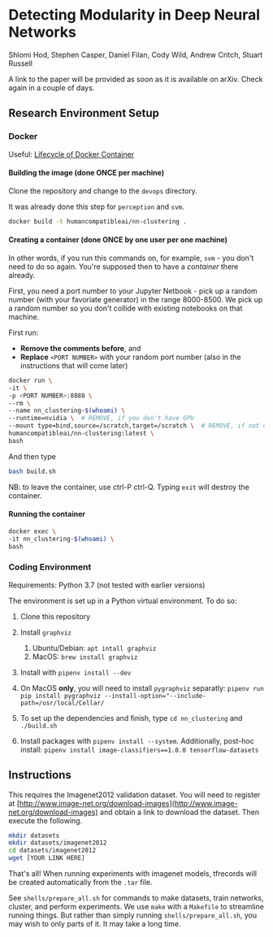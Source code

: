 # Detecting Modularity in Deep Neural Networks

Shlomi Hod, Stephen Casper, Daniel Filan, Cody Wild, Andrew Critch, Stuart Russell

A link to the paper will be provided as soon as it is available on arXiv. Check again in a couple of days. 

## Research Environment Setup

### Docker

Useful: [Lifecycle of Docker Container](https://medium.com/@nagarwal/lifecycle-of-docker-container-d2da9f85959)

#### Building the image (done **ONCE** per machine)

Clone the repository and change to the `devops` directory.

It was already done this step for `perception` and `svm`.

```bash
docker build -t humancompatibleai/nn-clustering .
```

#### Creating a container (done **ONCE** by one user per one machine)

In other words, if you run this commands on, for example, `svm` - you don't need to do so again. You're supposed then to have a *container* there already.

First, you need a port number to your Jupyter Netbook - pick up a random number (with your favoriate generator) in the range 8000-8500.
We pick up a random number so you don't collide with existing notebooks on that machine.

First run: 

- **Remove the comments before**, and 
- **Replace** `<PORT NUMBER>` with your random port number (also in the instructions that will come later)

```bash
docker run \
-it \
-p <PORT NUMBER>:8888 \
--rm \
--name nn_clustering-$(whoami) \
--runtime=nvidia \  # REMOVE, if you don't have GPU
--mount type=bind,source=/scratch,target=/scratch \  # REMOVE, if not on perceptron or svm machines
humancompatibleai/nn-clustering:latest \
bash
```

And then type

```bash
bash build.sh
```

NB: to leave the container, use ctrl-P ctrl-Q. Typing `exit` will destroy the container.

#### Running the container

```bash
docker exec \
-it nn_clustering-$(whoami) \
bash
```
### Coding Environment

Requirements: Python 3.7 (not tested with earlier versions)

The environment is set up in a Python virtual environment. To do so:

1. Clone this repository

2. Install `graphviz`
   1. Ubuntu/Debian: `apt intall graphviz`
   2. MacOS: `brew install graphviz`

3. Install with `pipenv install --dev`

4. On MacOS **only**, you will need to install `pygraphviz` separatly:
   `pipenv run pip install pygraphviz --install-option="--include-path=/usr/local/Cellar/`

5. To set up the dependencies and finish, type `cd nn_clustering` and `./build.sh`

6. Install packages with `pipenv install --system`. Additionally, post-hoc install: `pipenv install image-classifiers==1.0.0 tensorflow-datasets`

## Instructions

This requires the Imagenet2012 validation dataset. You will need to register at [http://www.image-net.org/download-images](http://www.image-net.org/download-images) and obtain a link to download the dataset. Then execute the following.
```bash
mkdir datasets
mkdir datasets/imagenet2012
cd datasets/imagenet2012
wget [YOUR LINK HERE]
```
That's all! When running experiments with imagenet models, tfrecords will be created automatically from the `.tar` file.

See `shells/prepare_all.sh` for commands to make datasets, train networks, cluster, and perform experiments. We use `make` with a `Makefile` to streamline running things. But rather than simply running `shells/prepare_all.sh`, you may wish to only parts of it. It may take a long time.
